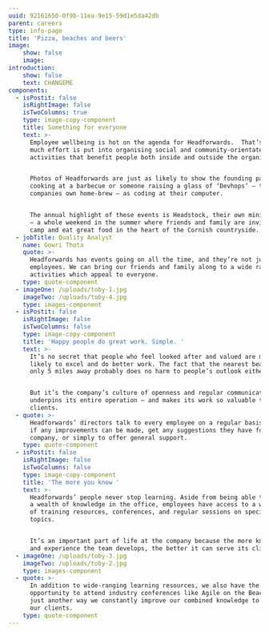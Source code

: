```yaml
---
uuid: 92161650-0f9b-11ea-9e15-59d1e5da42db
parent: careers
type: info-page
title: 'Pizza, beaches and beers'
image:
    show: false
    image:
introduction:
    show: false
    text: CHANGEME
components:
  - isPostit: false
    isRightImage: false
    isTwoColumns: true
    type: image-copy-component
    title: Something for everyone
    text: >-
      Employee wellbeing is hot on the agenda for Headforwards.  That’s why so
      much effort is put into organising social and community-orientated
      activities that benefit people both inside and outside the organisation. 


      Photos of Headforwards are just as likely to show the founding partners
      cooking at a barbecue or someone raising a glass of ‘Devhops’ – the
      companies own home-brew – as coding at their computer.


      The annual highlight of these events is Headstock, their own mini-festival
      – a whole weekend in the summer where friends and family are invited to
      camp and eat great food in the heart of the Cornish countryside.
  - jobTitle: Quality Analyst
    name: Gowri Thota
    quote: >-
      Headforwards has events going on all the time, and they’re not just for
      employees. We can bring our friends and family along to a wide range of
      activities which appeal to everyone.
    type: quote-component
  - imageOne: /uploads/toby-1.jpg
    imageTwo: /uploads/toby-4.jpg
    type: images-component
  - isPostit: false
    isRightImage: false
    isTwoColumns: false
    type: image-copy-component
    title: 'Happy people do great work. Simple. '
    text: >-
      It’s no secret that people who feel looked after and valued are more
      likely to excel and do better work. The fact that the nearest beach is
      only 5 miles away probably does no harm to people’s outlook either.


      But it’s the company’s culture of openness and regular communication that
      underpins its entire operation – and makes its work so valuable to
      clients.
  - quote: >-
      Headforwards’ directors talk to every employee on a regular basis to check
      if any improvements can be made, get any suggestions they have for the
      company, or simply to offer general support.
    type: quote-component
  - isPostit: false
    isRightImage: false
    isTwoColumns: false
    type: image-copy-component
    title: 'The more you know '
    text: >-
      Headforwards’ people never stop learning. Aside from being able to draw on
      a wealth of knowledge in the office, employees have access to a wide range
      of training resources, conferences, and regular sessions on specific
      topics. 


      It’s an important part of life at the company because the more knowledge
      and experience the team develops, the better it can serve its clients.
  - imageOne: /uploads/toby-3.jpg
    imageTwo: /uploads/toby-2.jpg
    type: images-component
  - quote: >-
      In addition to wide-ranging learning resources, we also have the
      opportunity to attend industry conferences like Agile on the Beach. It’s
      just another way we constantly improve our combined knowledge to benefit
      our clients.
    type: quote-component
---
```


